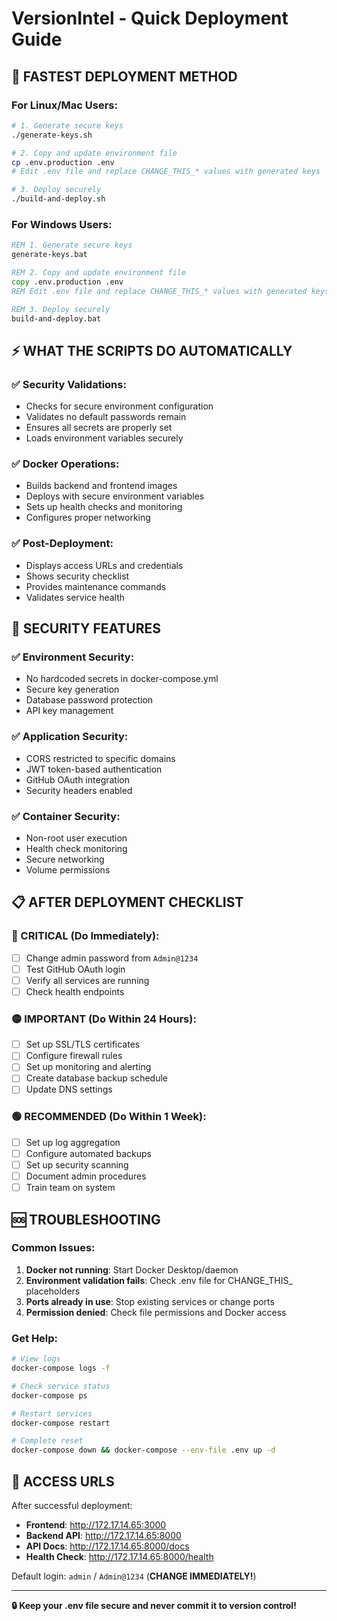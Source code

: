 # VersionIntel - Quick Deployment Guide

## 🚀 FASTEST DEPLOYMENT METHOD

### For Linux/Mac Users:
```bash
# 1. Generate secure keys
./generate-keys.sh

# 2. Copy and update environment file
cp .env.production .env
# Edit .env file and replace CHANGE_THIS_* values with generated keys

# 3. Deploy securely
./build-and-deploy.sh
```

### For Windows Users:
```cmd
REM 1. Generate secure keys
generate-keys.bat

REM 2. Copy and update environment file
copy .env.production .env
REM Edit .env file and replace CHANGE_THIS_* values with generated keys

REM 3. Deploy securely
build-and-deploy.bat
```

## ⚡ WHAT THE SCRIPTS DO AUTOMATICALLY

### ✅ Security Validations:
- Checks for secure environment configuration
- Validates no default passwords remain
- Ensures all secrets are properly set
- Loads environment variables securely

### ✅ Docker Operations:
- Builds backend and frontend images
- Deploys with secure environment variables
- Sets up health checks and monitoring
- Configures proper networking

### ✅ Post-Deployment:
- Displays access URLs and credentials
- Shows security checklist
- Provides maintenance commands
- Validates service health

## 🔐 SECURITY FEATURES

### ✅ Environment Security:
- No hardcoded secrets in docker-compose.yml
- Secure key generation
- Database password protection
- API key management

### ✅ Application Security:
- CORS restricted to specific domains
- JWT token-based authentication
- GitHub OAuth integration
- Security headers enabled

### ✅ Container Security:
- Non-root user execution
- Health check monitoring
- Secure networking
- Volume permissions

## 📋 AFTER DEPLOYMENT CHECKLIST

### 🔴 CRITICAL (Do Immediately):
- [ ] Change admin password from `Admin@1234`
- [ ] Test GitHub OAuth login
- [ ] Verify all services are running
- [ ] Check health endpoints

### 🟡 IMPORTANT (Do Within 24 Hours):
- [ ] Set up SSL/TLS certificates
- [ ] Configure firewall rules
- [ ] Set up monitoring and alerting
- [ ] Create database backup schedule
- [ ] Update DNS settings

### 🟢 RECOMMENDED (Do Within 1 Week):
- [ ] Set up log aggregation
- [ ] Configure automated backups
- [ ] Set up security scanning
- [ ] Document admin procedures
- [ ] Train team on system

## 🆘 TROUBLESHOOTING

### Common Issues:
1. **Docker not running**: Start Docker Desktop/daemon
2. **Environment validation fails**: Check .env file for CHANGE_THIS_ placeholders
3. **Ports already in use**: Stop existing services or change ports
4. **Permission denied**: Check file permissions and Docker access

### Get Help:
```bash
# View logs
docker-compose logs -f

# Check service status
docker-compose ps

# Restart services
docker-compose restart

# Complete reset
docker-compose down && docker-compose --env-file .env up -d
```

## 🎯 ACCESS URLS

After successful deployment:
- **Frontend**: http://172.17.14.65:3000
- **Backend API**: http://172.17.14.65:8000
- **API Docs**: http://172.17.14.65:8000/docs
- **Health Check**: http://172.17.14.65:8000/health

Default login: `admin` / `Admin@1234` (**CHANGE IMMEDIATELY!**)

---
**🔒 Keep your .env file secure and never commit it to version control!**